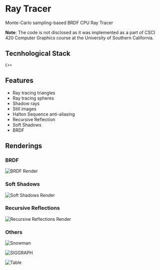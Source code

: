 # Ray Tracer
Monte-Carlo sampling-based BRDF CPU Ray Tracer

**Note**: The code is not disclosed as it was implemented as a part of CSCI 420 Computer Graphics course at the University of Southern California.

## Tecnhological Stack
`C++`

## Features
- Ray tracing triangles
- Ray tracing spheres
- Shadow rays
- Still images
- Halton Sequence anti-aliasing
- Recursive Reflection
- Soft Shadows
- BRDF

## Renderings

### BRDF
![BRDF Render](https://github.com/pratik-dhende/Ray-Tracer/assets/55596801/44106b1a-80df-4590-b8fc-626ca6acc4d4)

### Soft Shadows
![Soft Shadows Render](https://github.com/pratik-dhende/Ray-Tracer/assets/55596801/4d9ad9ff-1a8f-4a5c-a314-c32b0a1a40a9)

### Recursive Reflections
![Recursive Reflections Render](https://github.com/pratik-dhende/Ray-Tracer/assets/55596801/0923fe72-96df-4f4c-ab37-4e7e1e44caea)

### Others
![Snowman](https://github.com/pratik-dhende/Ray-Tracer/assets/55596801/8b48dac4-537a-4bb5-ae30-a0173fd6d1f0)

![SIGGRAPH](https://github.com/pratik-dhende/Ray-Tracer/assets/55596801/d6af8b36-d030-47fa-9594-69667fd75b90)

![Table](https://github.com/pratik-dhende/Ray-Tracer/assets/55596801/73532fb8-d72e-4f95-9582-3c483504509b)
